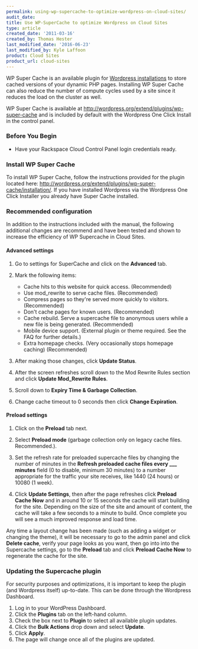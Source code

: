 ```yaml
---
permalink: using-wp-supercache-to-optimize-wordpress-on-cloud-sites/
audit_date:
title: Use WP-SuperCache to optimize Wordpress on Cloud Sites
type: article
created_date: '2011-03-16'
created_by: Thomas Hester
last_modified_date: '2016-06-23'
last_modified_by: Kyle Laffoon
product: Cloud Sites
product_url: cloud-sites
---
```


WP Super Cache is an available plugin for [Wordpress installations](http://www.rackspace.com/cloud/sites/web-hosting/wordpress/)
to store cached versions of your dynamic PHP pages. Installing WP Super
Cache can also reduce the number of compute cycles used by a site since
it reduces the load on the cluster as well.

WP Super Cache is available at
<http://wordpress.org/extend/plugins/wp-super-cache> and is included by
default with the Wordpress One Click Install in the control panel.

### Before You Begin

-   Have your Rackspace Cloud Control Panel login credentials ready.

### Install WP Super Cache

To install WP Super Cache, follow the instructions provided for the
plugin located here:
<http://wordpress.org/extend/plugins/wp-super-cache/installation/>. If
you have installed Wordpress via the Wordpress One Click Installer you
already have Super Cache installed.

### Recommended configuration

In addition to the instructions included with the manual, the following
additional changes are recommend and have been tested and shown to
increase the efficiency of WP Supercache in Cloud Sites.

#### Advanced settings

1. Go to settings for SuperCache and click on the **Advanced** tab.

2. Mark the following items:

   -   Cache hits to this website for quick access. (Recommended)
   -   Use mod_rewrite to serve cache files. (Recommended)
   -   Compress pages so they're served more quickly to visitors.
       (Recommended)
   -   Don't cache pages for known users. (Recommended)
   -   Cache rebuild. Serve a supercache file to anonymous users while a
       new file is being generated. (Recommended)
   -   Mobile device support. (External plugin or theme required. See the
       FAQ for further details.)
   -   Extra homepage checks. (Very occasionally stops homepage caching)
       (Recommended)

3. After making those changes, click **Update Status**.

4. After the screen refreshes scroll down to the Mod Rewrite Rules section
   and click **Update Mod_Rewrite Rules**.

5. Scroll down to **Expiry Time & Garbage Collection**.

6. Change cache timeout to 0 seconds then click **Change Expiration**.

#### Preload settings

1. Click on the **Preload** tab next.

2. Select **Preload mode** (garbage collection only on legacy
   cache files. Recommended.).

3. Set the refresh rate for preloaded supercache files by changing the
   number of minutes in the **Refresh preloaded cache files every
   \_\_\_ minutes** field (0 to disable, minimum 30 minutes) to a
   number appropriate for the traffic your site receives, like 1440
   (24 hours) or 10080 (1 week).

4. Click **Update Settings**, then after the page refreshes click
    **Preload Cache Now** and in around 10 or 15 seconds the cache will
    start building for the site. Depending on the size of the site and
    amount of content, the cache will take a few seconds to a minute
    to build. Once complete you will see a much improved response and
    load time.

Any time a layout change has been made (such as adding a widget or
changing the theme), it will be necessary to go to the admin panel and
click **Delete cache**, verify your page looks as you want, then go into
into the Supercache settings, go to the **Preload** tab and click
**Preload Cache Now** to regenerate the cache for the site.

### Updating the Supercache plugin

For security purposes and optimizations, it is important to keep the
plugin (and Wordpress itself) up-to-date. This can be done through the
Wordpress Dashboard.

1.  Log in to your WordPress Dashboard.
2.  Click the **Plugins** tab on the left-hand column.
3.  Check the box next to **Plugin** to select all available plugin updates.
4.  Click the **Bulk Actions** drop down and select **Update**.
5.  Click **Apply**.
6.  The page will change once all of the plugins are updated.
